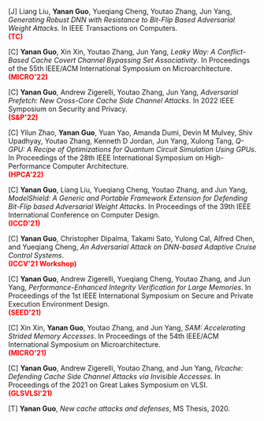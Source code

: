 [J] Liang Liu, **Yanan Guo**, Yueqiang Cheng, Youtao Zhang, Jun Yang, *Generating Robust DNN with Resistance to Bit-Flip Based Adversarial Weight Attacks*. In IEEE Transactions on Computers. [<i class="far fa-file-pdf"></i>](/files/tc22.pdf)  
**<span style="color:red">(TC)</span>**

[C] **Yanan Guo**, Xin Xin, Youtao Zhang, Jun Yang, *Leaky Way: A Conflict-Based Cache Covert Channel Bypassing Set Associativity*. In Proceedings of the 55th IEEE/ACM International Symposium on Microarchitecture. [<i class="far fa-file-pdf"></i>](/files/micro22.pdf)  
**<span style="color:red">(MICRO'22)</span>**

[C] **Yanan Guo**, Andrew Zigerelli, Youtao Zhang, Jun Yang, *Adversarial Prefetch: New Cross-Core Cache Side Channel Attacks*. In 2022 IEEE Symposium on Security and Privacy. [<i class="far fa-file-pdf"></i>](/files/oakland22.pdf)  
**<span style="color:red">(S&P'22)</span>**

[C] Yilun Zhao, **Yanan Guo**, Yuan Yao, Amanda Dumi, Devin M Mulvey, Shiv Upadhyay, Youtao Zhang, Kenneth D Jordan, Jun Yang, Xulong Tang, *Q-GPU: A Recipe of Optimizations for Quantum Circuit Simulation Using GPUs*. In Proceedings of the 28th IEEE International Symposium on High-Performance Computer Architecture. [<i class="far fa-file-pdf"></i>](/files/hpca22.pdf)  
**<span style="color:red">(HPCA'22)</span>**

[C] **Yanan Guo**, Liang Liu, Yueqiang Cheng, Youtao Zhang, and Jun Yang, *ModelShield: A Generic and Portable Framework Extension for Defending Bit-Flip based Adversarial Weight Attacks*. In Proceedings of the 39th IEEE International Conference on Computer Design. [<i class="far fa-file-pdf"></i>](/files/iccd21.pdf)  
**<span style="color:red">(ICCD'21)</span>**

[C] **Yanan Guo**, Christopher Dipalma, Takami Sato, Yulong Cal, Alfred Chen, and Yueqiang Cheng, *An Adversarial Attack on DNN-based Adaptive Cruise Control Systems*. [<i class="far fa-file-pdf"></i>](/files/iccv21.pdf) [<i class="fas fa-link"></i>](https://sites.google.com/view/acc-adv)  
**<span style="color:red">(ICCV'21 Workshop)</span>**

[C] **Yanan Guo**, Andrew Zigerelli, Yueqiang Cheng, Youtao Zhang, and Jun Yang, *Performance-Enhanced Integrity Verification for Large Memories*. In Proceedings of the 1st IEEE International Symposium on Secure and Private Execution Environment Design. [<i class="far fa-file-pdf"></i>](/files/seed21.pdf)  
**<span style="color:red">(SEED'21)</span>**

[C] Xin Xin, **Yanan Guo**, Youtao Zhang, and Jun Yang, *SAM: Accelerating Strided Memory Accesses*. In Proceedings of the 54th IEEE/ACM International Symposium on Microarchitecture. [<i class="far fa-file-pdf"></i>](/files/micro21.pdf)  
**<span style="color:red">(MICRO'21)</span>**

[C] **Yanan Guo**, Andrew Zigerelli, Youtao Zhang, and Jun Yang, *IVcache: Defending Cache Side Channel Attacks via Invisible Accesses*. In Proceedings of the 2021 on Great Lakes Symposium on VLSI. [<i class="far fa-file-pdf"></i>](/files/glsvlsi.pdf)  
**<span style="color:red">(GLSVLSI'21)</span>**

[T] **Yanan Guo**, *New cache attacks and defenses*, MS Thesis, 2020. [<i class="far fa-file-pdf"></i>](/files/thesis_20.pdf)


